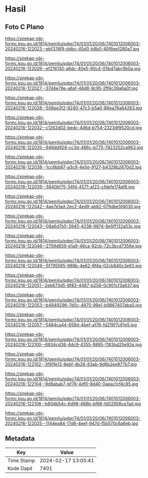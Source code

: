 # Hasil

## Foto C Plano

https://sirekap-obj-formc.kpu.go.id/1814/pemilu/pdpr/74/01/01/20/06/7401012006003-20240216-122023--ebf374f9-ddbc-45d0-b8b0-40f8ee1280a7.jpg

https://sirekap-obj-formc.kpu.go.id/1814/pemilu/pdpr/74/01/01/20/06/7401012006003-20240216-122026--ef216130-a6dc-40e5-90c4-05bd7abc9b0a.jpg

https://sirekap-obj-formc.kpu.go.id/1814/pemilu/pdpr/74/01/01/20/06/7401012006003-20240216-122027--37d4e79e-a6af-48d8-9c95-2ff4c39a6a0f.jpg

https://sirekap-obj-formc.kpu.go.id/1814/pemilu/pdpr/74/01/01/20/06/7401012006003-20240216-122028--508ee2f2-9240-47c3-b5a0-86ea76a84263.jpg

https://sirekap-obj-formc.kpu.go.id/1814/pemilu/pdpr/74/01/01/20/06/7401012006003-20240216-122032--c1262d02-bedc-4d6d-b754-2323df9520cd.jpg

https://sirekap-obj-formc.kpu.go.id/1814/pemilu/pdpr/74/01/01/20/06/7401012006003-20240216-122035--949dd928-cc3d-486c-b775-7823252ca963.jpg

https://sirekap-obj-formc.kpu.go.id/1814/pemilu/pdpr/74/01/01/20/06/7401012006003-20240216-122038--1cc6bb87-a3c9-4e5e-9127-b4328b2670d2.jpg

https://sirekap-obj-formc.kpu.go.id/1814/pemilu/pdpr/74/01/01/20/06/7401012006003-20240216-122039--3840bf75-34fd-4571-af23-cfdefe174af6.jpg

https://sirekap-obj-formc.kpu.go.id/1814/pemilu/pdpr/74/01/01/20/06/7401012006003-20240216-122042--4ae7e1ad-2ec2-4ed9-ab82-079dbe5f4030.jpg

https://sirekap-obj-formc.kpu.go.id/1814/pemilu/pdpr/74/01/01/20/06/7401012006003-20240216-122043--08a6d7b5-3945-4238-9874-8e5ff132a53c.jpg

https://sirekap-obj-formc.kpu.go.id/1814/pemilu/pdpr/74/01/01/20/06/7401012006003-20240216-122046--2759d659-b1a9-46ca-92cb-72c3bcd7356e.jpg

https://sirekap-obj-formc.kpu.go.id/1814/pemilu/pdpr/74/01/01/20/06/7401012006003-20240216-122049--5f795565-988b-4e62-8f4a-02cb840c3e93.jpg

https://sirekap-obj-formc.kpu.go.id/1814/pemilu/pdpr/74/01/01/20/06/7401012006003-20240216-122051--2eb673d5-8f83-4487-b256-0c901cf3a637.jpg

https://sirekap-obj-formc.kpu.go.id/1814/pemilu/pdpr/74/01/01/20/06/7401012006003-20240216-122053--b4849296-7d0c-4875-99e1-b9867407aba5.jpg

https://sirekap-obj-formc.kpu.go.id/1814/pemilu/pdpr/74/01/01/20/06/7401012006003-20240216-122057--5484ca44-659d-4bef-a176-fd219f7c61e5.jpg

https://sirekap-obj-formc.kpu.go.id/1814/pemilu/pdpr/74/01/01/20/06/7401012006003-20240216-122100--6934cd36-4dc9-4355-9895-1183bd25e92e.jpg

https://sirekap-obj-formc.kpu.go.id/1814/pemilu/pdpr/74/01/01/20/06/7401012006003-20240216-122102--3f81fe13-8ebf-4b26-83ab-9d6b2ee977b7.jpg

https://sirekap-obj-formc.kpu.go.id/1814/pemilu/pdpr/74/01/01/20/06/7401012006003-20240216-122104--9d8abab7-bf76-4df0-8d40-0aeac1cf4c85.jpg

https://sirekap-obj-formc.kpu.go.id/1814/pemilu/pdpr/74/01/01/20/06/7401012006003-20240216-122106--b80db54c-6d98-488b-bf68-fd02956ce7ad.jpg

https://sirekap-obj-formc.kpu.go.id/1814/pemilu/pdpr/74/01/01/20/06/7401012006003-20240216-122025--1144ea84-17d6-4eef-947d-f5b570c6a6eb.jpg


## Metadata

| Key        | Value               |
| ---------- | ------------------- |
| Time Stamp | 2024-02-17 13:05:41 |
| Kode Dapil | 7401                |



